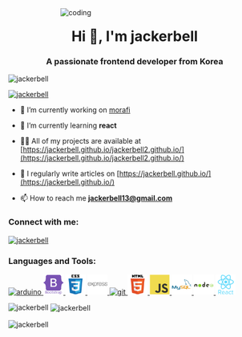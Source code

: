 <img src="https://media3.giphy.com/media/qgQUggAC3Pfv687qPC/giphy.gif" align="right" alt="coding" width="400">
<h1 align="center">Hi 👋, I'm jackerbell</h1>
<h3 align="center">A passionate frontend developer from Korea</h3>

<p align="left"> <img src="https://komarev.com/ghpvc/?username=jackerbell&label=Profile%20views&color=0e75b6&style=flat" alt="jackerbell" /> </p>

<p align="left"> <a href="https://github.com/ryo-ma/github-profile-trophy"><img src="https://github-profile-trophy.vercel.app/?username=jackerbell" alt="jackerbell" /></a> </p>

- 🔭 I’m currently working on [morafi](https://github.com/jackerbell/Morafi)

- 🌱 I’m currently learning **react**

- 👨‍💻 All of my projects are available at [https://jackerbell.github.io/jackerbell2.github.io/](https://jackerbell.github.io/jackerbell2.github.io/)

- 📝 I regularly write articles on [https://jackerbell.github.io/](https://jackerbell.github.io/)

- 📫 How to reach me **jackerbell13@gmail.com**

<h3 align="left">Connect with me:</h3>
<p align="left">
<a href="https://codepen.io/jackerbell" target="blank"><img align="center" src="https://raw.githubusercontent.com/rahuldkjain/github-profile-readme-generator/master/src/images/icons/Social/codepen.svg" alt="jackerbell" height="30" width="40" /></a>
</p>

<h3 align="left">Languages and Tools:</h3>
<p align="left"> <a href="https://www.arduino.cc/" target="_blank" rel="noreferrer"> <img src="https://cdn.worldvectorlogo.com/logos/arduino-1.svg" alt="arduino" width="40" height="40"/> </a> <a href="https://getbootstrap.com" target="_blank" rel="noreferrer"> <img src="https://raw.githubusercontent.com/devicons/devicon/master/icons/bootstrap/bootstrap-plain-wordmark.svg" alt="bootstrap" width="40" height="40"/> </a> <a href="https://www.w3schools.com/css/" target="_blank" rel="noreferrer"> <img src="https://raw.githubusercontent.com/devicons/devicon/master/icons/css3/css3-original-wordmark.svg" alt="css3" width="40" height="40"/> </a> <a href="https://expressjs.com" target="_blank" rel="noreferrer"> <img src="https://raw.githubusercontent.com/devicons/devicon/master/icons/express/express-original-wordmark.svg" alt="express" width="40" height="40"/> </a> <a href="https://git-scm.com/" target="_blank" rel="noreferrer"> <img src="https://www.vectorlogo.zone/logos/git-scm/git-scm-icon.svg" alt="git" width="40" height="40"/> </a> <a href="https://www.w3.org/html/" target="_blank" rel="noreferrer"> <img src="https://raw.githubusercontent.com/devicons/devicon/master/icons/html5/html5-original-wordmark.svg" alt="html5" width="40" height="40"/> </a> <a href="https://developer.mozilla.org/en-US/docs/Web/JavaScript" target="_blank" rel="noreferrer"> <img src="https://raw.githubusercontent.com/devicons/devicon/master/icons/javascript/javascript-original.svg" alt="javascript" width="40" height="40"/> </a> <a href="https://www.mysql.com/" target="_blank" rel="noreferrer"> <img src="https://raw.githubusercontent.com/devicons/devicon/master/icons/mysql/mysql-original-wordmark.svg" alt="mysql" width="40" height="40"/> </a> <a href="https://nodejs.org" target="_blank" rel="noreferrer"> <img src="https://raw.githubusercontent.com/devicons/devicon/master/icons/nodejs/nodejs-original-wordmark.svg" alt="nodejs" width="40" height="40"/> </a> <a href="https://reactjs.org/" target="_blank" rel="noreferrer"> <img src="https://raw.githubusercontent.com/devicons/devicon/master/icons/react/react-original-wordmark.svg" alt="react" width="40" height="40"/> </a> </p>

<p><img align="left" src="https://github-readme-stats.vercel.app/api/top-langs?username=jackerbell&show_icons=true&locale=en&layout=compact" alt="jackerbell" /></p>

<p>&nbsp;<img align="center" src="https://github-readme-stats.vercel.app/api?username=jackerbell&show_icons=true&locale=en" alt="jackerbell" /></p>

<p><img align="center" src="https://github-readme-streak-stats.herokuapp.com/?user=jackerbell&" alt="jackerbell" /></p>

